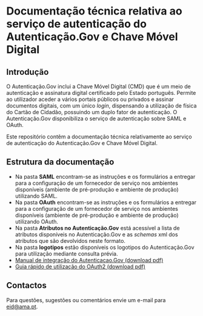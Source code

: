 # Documentação técnica relativa ao serviço de autenticação do Autenticação.Gov<span> e Chave Móvel Digital



## Introdução

O Autenticação.Gov<span> inclui a Chave Móvel Digital (CMD) que é um meio de autenticação e assinatura digital certificado pelo Estado português. Permite ao utilizador aceder a vários portais públicos ou privados e assinar documentos digitais, com um único _login_, dispensando a utilização de física do Cartão de Cidadão, possuindo um duplo fator de autenticação. O Autenticação.Gov<span> disponibiliza o serviço de autenticação sobre SAML e OAuth.

Este repositório contêm a documentação técnica relativamente ao serviço de autenticação do Autenticação.Gov<span> e Chave Móvel Digital.

## Estrutura da documentação

* Na pasta **SAML** encontram-se as instruções e os formulários a entregar para a configuração de um fornecedor de serviço nos ambientes disponíveis (ambiente de pré-produção e ambiente de produção) utilizando SAML.
* Na pasta **OAuth** encontram-se as instruções e os formulários a entregar para a configuração de um fornecedor de serviço nos ambientes disponíveis (ambiente de pré-produção e ambiente de produção) utilizando OAuth.
* Na pasta **Atributos no Autenticação.Gov<span>** está acessível a lista de atributos disponíveis no Autenticação.Gov<span> e as *schemas* xml dos atributos que são devolvidos neste formato.
* Na pasta **logotipos** estão disponíveis os logotipos do Autenticação.Gov<span> para utilização mediante consulta prévia.
* [Manual de integração do Autenticacao.Gov (download pdf)](https://amagovpt.github.io/doc-AUTENTICACAO/Autenticação.Gov_CMD&#32;-&#32;Manual&#32;de&#32;Integração&#32;v1.5.7.pdf)
* [Guia rápido de utilização do OAuth2 (download pdf)](https://amagovpt.github.io/doc-AUTENTICACAO/OAuth2/Guia&#32;rápido&#32;de&#32;utilização&#32;do&#32;OAuth2.pdf)

## Contactos
Para questões, sugestões ou comentários envie um e-mail para eid@ama.pt.